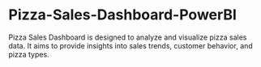 # Pizza-Sales-Dashboard-PowerBI
Pizza Sales Dashboard is designed to analyze and visualize pizza sales data. It aims to provide insights into sales trends, customer behavior, and pizza types.
